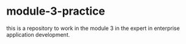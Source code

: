 # module-3-practice
this is a repository to work in the module 3 in the expert in enterprise application development.
